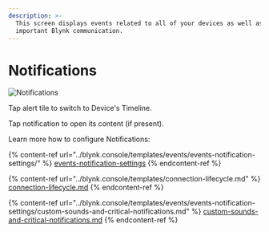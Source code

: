 ```yaml
---
description: >-
  This screen displays events related to all of your devices as well as
  important Blynk communication.
---
```


# Notifications

![Notifications](https://user-images.githubusercontent.com/72790181/120472480-9b2bd900-c3ae-11eb-8966-9069ccf6f149.png)

Tap alert tile to switch to Device's Timeline.

Tap notification to open its content (if present).

Learn more how to configure Notifications:

{% content-ref url="../blynk.console/templates/events/events-notification-settings/" %}
[events-notification-settings](../blynk.console/templates/events/events-notification-settings/)
{% endcontent-ref %}

{% content-ref url="../blynk.console/templates/connection-lifecycle.md" %}
[connection-lifecycle.md](../blynk.console/templates/connection-lifecycle.md)
{% endcontent-ref %}

{% content-ref url="../blynk.console/templates/events/events-notification-settings/custom-sounds-and-critical-notifications.md" %}
[custom-sounds-and-critical-notifications.md](../blynk.console/templates/events/events-notification-settings/custom-sounds-and-critical-notifications.md)
{% endcontent-ref %}
